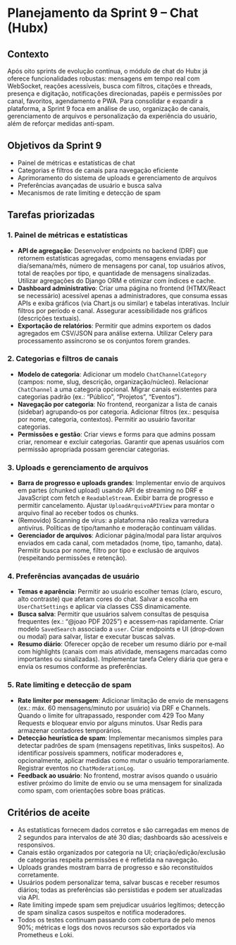 # Planejamento da Sprint 9 – Chat (Hubx)

## Contexto
Após oito sprints de evolução contínua, o módulo de chat do Hubx já oferece funcionalidades robustas: mensagens em tempo real com WebSocket, reações acessíveis, busca com filtros, citações e threads, presença e digitação, notificações direcionadas, papéis e permissões por canal, favoritos, agendamento e PWA. Para consolidar e expandir a plataforma, a Sprint 9 foca em análise de uso, organização de canais, gerenciamento de arquivos e personalização da experiência do usuário, além de reforçar medidas anti‑spam.

## Objetivos da Sprint 9
- Painel de métricas e estatísticas de chat
- Categorias e filtros de canais para navegação eficiente
- Aprimoramento do sistema de uploads e gerenciamento de arquivos
- Preferências avançadas de usuário e busca salva
- Mecanismos de rate limiting e detecção de spam

## Tarefas priorizadas
### 1. Painel de métricas e estatísticas
- **API de agregação**: Desenvolver endpoints no backend (DRF) que retornem estatísticas agregadas, como mensagens enviadas por dia/semana/mês, número de mensagens por canal, top usuários ativos, total de reações por tipo, e quantidade de mensagens sinalizadas. Utilizar agregações do Django ORM e otimizar com índices e cache.
- **Dashboard administrativo**: Criar uma página no frontend (HTMX/React se necessário) acessível apenas a administradores, que consuma essas APIs e exiba gráficos (via Chart.js ou similar) e tabelas interativas. Incluir filtros por período e canal. Assegurar acessibilidade nos gráficos (descrições textuais).
- **Exportação de relatórios**: Permitir que admins exportem os dados agregados em CSV/JSON para análise externa. Utilizar Celery para processamento assíncrono se os conjuntos forem grandes.

### 2. Categorias e filtros de canais
- **Modelo de categoria**: Adicionar um modelo `ChatChannelCategory` (campos: nome, slug, descrição, organização/núcleo). Relacionar `ChatChannel` a uma categoria opcional. Migrar canais existentes para categorias padrão (ex.: “Público”, “Projetos”, “Eventos”).
- **Navegação por categoria**: No frontend, reorganizar a lista de canais (sidebar) agrupando‑os por categoria. Adicionar filtros (ex.: pesquisa por nome, categoria, contextos). Permitir ao usuário favoritar categorias.
- **Permissões e gestão**: Criar views e forms para que admins possam criar, renomear e excluir categorias. Garantir que apenas usuários com permissão apropriada possam gerenciar categorias.

### 3. Uploads e gerenciamento de arquivos
- **Barra de progresso e uploads grandes**: Implementar envio de arquivos em partes (chunked upload) usando API de streaming no DRF e JavaScript com fetch e `ReadableStream`. Exibir barra de progresso e permitir cancelamento. Ajustar `UploadArquivoAPIView` para montar o arquivo final ao receber todos os chunks.
- (Removido) Scanning de vírus: a plataforma não realiza varredura antivírus. Políticas de tipo/tamanho e moderação continuam válidas.
- **Gerenciador de arquivos**: Adicionar página/modal para listar arquivos enviados em cada canal, com metadados (nome, tipo, tamanho, data). Permitir busca por nome, filtro por tipo e exclusão de arquivos (respeitando permissões e retenção).

### 4. Preferências avançadas de usuário
- **Temas e aparência**: Permitir ao usuário escolher temas (claro, escuro, alto contraste) que afetam cores do chat. Salvar a escolha em `UserChatSettings` e aplicar via classes CSS dinamicamente.
- **Busca salva**: Permitir que usuários salvem consultas de pesquisa frequentes (ex.: “@joao PDF 2025”) e acessem‑nas rapidamente. Criar modelo `SavedSearch` associado a `user`. Criar endpoints e UI (drop‑down ou modal) para salvar, listar e executar buscas salvas.
- **Resumo diário**: Oferecer opção de receber um resumo diário por e‑mail com highlights (canais com mais atividade, mensagens marcadas como importantes ou sinalizadas). Implementar tarefa Celery diária que gera e envia os resumos conforme as preferências.

### 5. Rate limiting e detecção de spam
- **Rate limiter por mensagem**: Adicionar limitação de envio de mensagens (ex.: máx. 60 mensagens/minuto por usuário) via DRF e Channels. Quando o limite for ultrapassado, responder com 429 Too Many Requests e bloquear envio por alguns minutos. Usar Redis para armazenar contadores temporários.
- **Detecção heurística de spam**: Implementar mecanismos simples para detectar padrões de spam (mensagens repetitivas, links suspeitos). Ao identificar possíveis spammers, notificar moderadores e, opcionalmente, aplicar medidas como mutar o usuário temporariamente. Registrar eventos no `ChatModerationLog`.
- **Feedback ao usuário**: No frontend, mostrar avisos quando o usuário estiver próximo do limite de envio ou se uma mensagem for sinalizada como spam, com orientações sobre boas práticas.

## Critérios de aceite
- As estatísticas fornecem dados corretos e são carregadas em menos de 2 segundos para intervalos de até 30 dias; dashboards são acessíveis e responsivos.
- Canais estão organizados por categoria na UI; criação/edição/exclusão de categorias respeita permissões e é refletida na navegação.
- Uploads grandes mostram barra de progresso e são reconstituídos corretamente.
- Usuários podem personalizar tema, salvar buscas e receber resumos diários; todas as preferências são persistidas e podem ser atualizadas via API.
- Rate limiting impede spam sem prejudicar usuários legítimos; detecção de spam sinaliza casos suspeitos e notifica moderadores.
- Todos os testes continuam passando com cobertura de pelo menos 90%; métricas e logs dos novos recursos são exportados via Prometheus e Loki.
